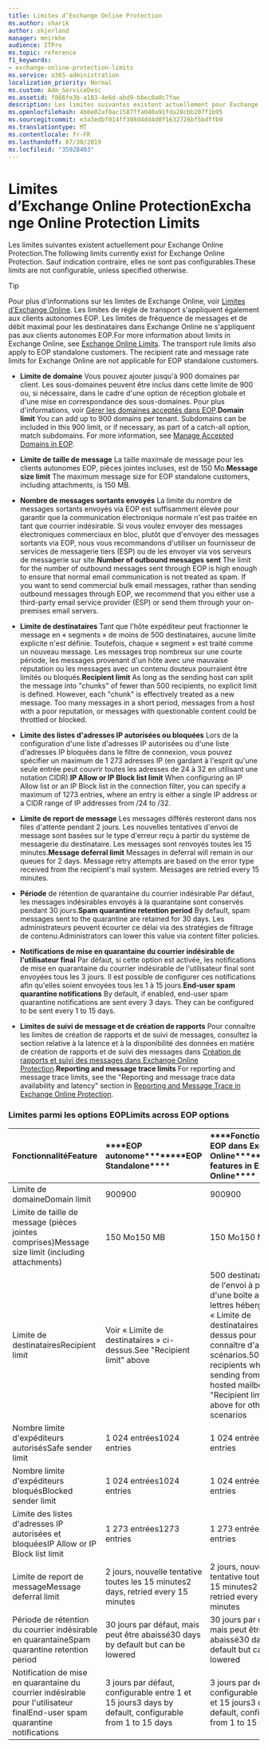 ```yaml
---
title: Limites d’Exchange Online Protection
ms.author: sharik
author: skjerland
manager: mnirkhe
audience: ITPro
ms.topic: reference
f1_keywords:
- exchange-online-protection-limits
ms.service: o365-administration
localization_priority: Normal
ms.custom: Adm_ServiceDesc
ms.assetid: f866fe3b-a183-4e6d-abd9-bbec0a0c7fae
description: Les limites suivantes existent actuellement pour Exchange Online Protection. Sauf indication contraire, elles ne sont pas configurables.
ms.openlocfilehash: 4b0e02af0ac1587ffa040a91fda28cbb207f1b95
ms.sourcegitcommit: e3a3edbf014ff308d4dd4d0f1632726bf5bdffb9
ms.translationtype: MT
ms.contentlocale: fr-FR
ms.lasthandoff: 07/30/2019
ms.locfileid: "35928403"
---
```

# <a name="exchange-online-protection-limits"></a><span data-ttu-id="b41f3-104">Limites d’Exchange Online Protection</span><span class="sxs-lookup"><span data-stu-id="b41f3-104">Exchange Online Protection Limits</span></span>

<span data-ttu-id="b41f3-105">Les limites suivantes existent actuellement pour Exchange Online Protection.</span><span class="sxs-lookup"><span data-stu-id="b41f3-105">The following limits currently exist for Exchange Online Protection.</span></span> <span data-ttu-id="b41f3-106">Sauf indication contraire, elles ne sont pas configurables.</span><span class="sxs-lookup"><span data-stu-id="b41f3-106">These limits are not configurable, unless specified otherwise.</span></span> 
  
> [!TIP]
> <span data-ttu-id="b41f3-p103">Pour plus d'informations sur les limites de Exchange Online, voir [Limites d'Exchange Online](../exchange-online-service-description/exchange-online-limits.md). Les limites de règle de transport s'appliquent également aux clients autonomes EOP. Les limites de fréquence de messages et de débit maximal pour les destinataires dans Exchange Online ne s'appliquent pas aux clients autonomes EOP.</span><span class="sxs-lookup"><span data-stu-id="b41f3-p103">For more information about limits in Exchange Online, see [Exchange Online Limits](../exchange-online-service-description/exchange-online-limits.md). The transport rule limits also apply to EOP standalone customers. The recipient rate and message rate limits for Exchange Online are not applicable for EOP standalone customers.</span></span> 
  
- <span data-ttu-id="b41f3-p104">**Limite de domaine** Vous pouvez ajouter jusqu'à 900 domaines par client. Les sous-domaines peuvent être inclus dans cette limite de 900 ou, si nécessaire, dans le cadre d'une option de réception globale et d'une mise en correspondance des sous-domaines. Pour plus d'informations, voir [Gérer les domaines acceptés dans EOP](https://go.microsoft.com/fwlink/p/?LinkId=282239).</span><span class="sxs-lookup"><span data-stu-id="b41f3-p104">**Domain limit** You can add up to 900 domains per tenant. Subdomains can be included in this 900 limit, or if necessary, as part of a catch-all option, match subdomains. For more information, see [Manage Accepted Domains in EOP](https://go.microsoft.com/fwlink/p/?LinkId=282239).</span></span>
    
- <span data-ttu-id="b41f3-113">**Limite de taille de message** La taille maximale de message pour les clients autonomes EOP, pièces jointes incluses, est de 150 Mo.</span><span class="sxs-lookup"><span data-stu-id="b41f3-113">**Message size limit** The maximum message size for EOP standalone customers, including attachments, is 150 MB.</span></span> 
    
- <span data-ttu-id="b41f3-p105">**Nombre de messages sortants envoyés** La limite du nombre de messages sortants envoyés via EOP est suffisamment élevée pour garantir que la communication électronique normale n'est pas traitée en tant que courrier indésirable. Si vous voulez envoyer des messages électroniques commerciaux en bloc, plutôt que d'envoyer des messages sortants via EOP, nous vous recommandons d'utiliser un fournisseur de services de messagerie tiers (ESP) ou de les envoyer via vos serveurs de messagerie sur site.</span><span class="sxs-lookup"><span data-stu-id="b41f3-p105">**Number of outbound messages sent** The limit for the number of outbound messages sent through EOP is high enough to ensure that normal email communication is not treated as spam. If you want to send commercial bulk email messages, rather than sending outbound messages through EOP, we recommend that you either use a third-party email service provider (ESP) or send them through your on-premises email servers.</span></span> 
    
- <span data-ttu-id="b41f3-p106">**Limite de destinataires** Tant que l'hôte expéditeur peut fractionner le message en « segments » de moins de 500 destinataires, aucune limite explicite n'est définie. Toutefois, chaque « segment » est traité comme un nouveau message. Les messages trop nombreux sur une courte période, les messages provenant d'un hôte avec une mauvaise réputation ou les messages avec un contenu douteux pourraient être limités ou bloqués.</span><span class="sxs-lookup"><span data-stu-id="b41f3-p106">**Recipient limit** As long as the sending host can split the message into "chunks" of fewer than 500 recipients, no explicit limit is defined. However, each "chunk" is effectively treated as a new message. Too many messages in a short period, messages from a host with a poor reputation, or messages with questionable content could be throttled or blocked.</span></span> 
    
- <span data-ttu-id="b41f3-119">**Limite des listes d'adresses IP autorisées ou bloquées** Lors de la configuration d'une liste d'adresses IP autorisées ou d'une liste d'adresses IP bloquées dans le filtre de connexion, vous pouvez spécifier un maximum de 1 273 adresses IP (en gardant à l'esprit qu'une seule entrée peut couvrir toutes les adresses de 24 à 32 en utilisant une notation CIDR).</span><span class="sxs-lookup"><span data-stu-id="b41f3-119">**IP Allow or IP Block list limit** When configuring an IP Allow list or an IP Block list in the connection filter, you can specify a maximum of 1273 entries, where an entry is either a single IP address or a CIDR range of IP addresses from /24 to /32.</span></span> 
    
- <span data-ttu-id="b41f3-p107">**Limite de report de message** Les messages différés resteront dans nos files d'attente pendant 2 jours. Les nouvelles tentatives d'envoi de message sont basées sur le type d'erreur reçu à partir du système de messagerie du destinataire. Les messages sont renvoyés toutes les 15 minutes.</span><span class="sxs-lookup"><span data-stu-id="b41f3-p107">**Message deferral limit** Messages in deferral will remain in our queues for 2 days. Message retry attempts are based on the error type received from the recipient's mail system. Messages are retried every 15 minutes.</span></span> 
    
- <span data-ttu-id="b41f3-123">**Période** de rétention de quarantaine du courrier indésirable Par défaut, les messages indésirables envoyés à la quarantaine sont conservés pendant 30 jours.</span><span class="sxs-lookup"><span data-stu-id="b41f3-123">**Spam quarantine retention period** By default, spam messages sent to the quarantine are retained for 30 days.</span></span> <span data-ttu-id="b41f3-124">Les administrateurs peuvent écourter ce délai via des stratégies de filtrage de contenu.</span><span class="sxs-lookup"><span data-stu-id="b41f3-124">Administrators can lower this value via content filter policies.</span></span> 
    
- <span data-ttu-id="b41f3-p109">**Notifications de mise en quarantaine du courrier indésirable de l'utilisateur final** Par défaut, si cette option est activée, les notifications de mise en quarantaine du courrier indésirable de l'utilisateur final sont envoyées tous les 3 jours. Il est possible de configurer ces notifications afin qu'elles soient envoyées tous les 1 à 15 jours.</span><span class="sxs-lookup"><span data-stu-id="b41f3-p109">**End-user spam quarantine notifications** By default, if enabled, end-user spam quarantine notifications are sent every 3 days. They can be configured to be sent every 1 to 15 days.</span></span> 
    
- <span data-ttu-id="b41f3-127">**Limites de suivi de message et de création de rapports** Pour connaître les limites de création de rapports et de suivi de messages, consultez la section relative à la latence et à la disponibilité des données en matière de création de rapports et de suivi des messages dans [Création de rapports et suivi des messages dans Exchange Online Protection](https://go.microsoft.com/fwlink/?LinkId=394248).</span><span class="sxs-lookup"><span data-stu-id="b41f3-127">**Reporting and message trace limits** For reporting and message trace limits, see the "Reporting and message trace data availability and latency" section in [Reporting and Message Trace in Exchange Online Protection](https://go.microsoft.com/fwlink/?LinkId=394248).</span></span>
    
### <a name="limits-across-eop-options"></a><span data-ttu-id="b41f3-128">Limites parmi les options EOP</span><span class="sxs-lookup"><span data-stu-id="b41f3-128">Limits across EOP options</span></span>

|<span data-ttu-id="b41f3-129">**Fonctionnalité**</span><span class="sxs-lookup"><span data-stu-id="b41f3-129">**Feature**</span></span>|<span data-ttu-id="b41f3-130">\*\*\*\*EOP autonome\*\*\*\*</span><span class="sxs-lookup"><span data-stu-id="b41f3-130">\*\*\*\*EOP Standalone\*\*\*\*</span></span>|<span data-ttu-id="b41f3-131">\*\*\*\*Fonctionnalités EOP dans Exchange Online\*\*\*\*</span><span class="sxs-lookup"><span data-stu-id="b41f3-131">\*\*\*\*EOP features in Exchange Online\*\*\*\*</span></span>|<span data-ttu-id="b41f3-132">\*\*\*\*Licence d'accès client Exchange Enterprise avec services\*\*\*\*</span><span class="sxs-lookup"><span data-stu-id="b41f3-132">\*\*\*\*Exchange Enterprise CAL with Services\*\*\*\*</span></span>|
|:-----|:-----|:-----|:-----|
|<span data-ttu-id="b41f3-133">Limite de domaine</span><span class="sxs-lookup"><span data-stu-id="b41f3-133">Domain limit</span></span>  <br/> |<span data-ttu-id="b41f3-134">900</span><span class="sxs-lookup"><span data-stu-id="b41f3-134">900</span></span>  <br/> |<span data-ttu-id="b41f3-135">900</span><span class="sxs-lookup"><span data-stu-id="b41f3-135">900</span></span>  <br/> |<span data-ttu-id="b41f3-136">900</span><span class="sxs-lookup"><span data-stu-id="b41f3-136">900</span></span>  <br/> |
|<span data-ttu-id="b41f3-137">Limite de taille de message (pièces jointes comprises)</span><span class="sxs-lookup"><span data-stu-id="b41f3-137">Message size limit (including attachments)</span></span>  <br/> |<span data-ttu-id="b41f3-138">150 Mo</span><span class="sxs-lookup"><span data-stu-id="b41f3-138">150 MB</span></span>  <br/> |<span data-ttu-id="b41f3-139">150 Mo</span><span class="sxs-lookup"><span data-stu-id="b41f3-139">150 MB</span></span>  <br/> |<span data-ttu-id="b41f3-140">150 Mo</span><span class="sxs-lookup"><span data-stu-id="b41f3-140">150 MB</span></span>  <br/> |
|<span data-ttu-id="b41f3-141">Limite de destinataires</span><span class="sxs-lookup"><span data-stu-id="b41f3-141">Recipient limit</span></span>  <br/> |<span data-ttu-id="b41f3-142">Voir « Limite de destinataires » ci-dessus.</span><span class="sxs-lookup"><span data-stu-id="b41f3-142">See "Recipient limit" above</span></span>  <br/> |<span data-ttu-id="b41f3-143">500 destinataires lors de l'envoi à partir d'une boîte aux lettres hébergée. Voir « Limite de destinataires » ci-dessus pour connaître d'autres scénarios.</span><span class="sxs-lookup"><span data-stu-id="b41f3-143">500 recipients when sending from a hosted mailbox; see "Recipient limit" above for other scenarios</span></span>  <br/> |<span data-ttu-id="b41f3-144">Voir « Limite de destinataires » ci-dessus.</span><span class="sxs-lookup"><span data-stu-id="b41f3-144">See "Recipient limit" above</span></span>  <br/> |
|<span data-ttu-id="b41f3-145">Nombre limite d'expéditeurs autorisés</span><span class="sxs-lookup"><span data-stu-id="b41f3-145">Safe sender limit</span></span>  <br/> |<span data-ttu-id="b41f3-146">1 024 entrées</span><span class="sxs-lookup"><span data-stu-id="b41f3-146">1024 entries</span></span>  <br/> |<span data-ttu-id="b41f3-147">1 024 entrées</span><span class="sxs-lookup"><span data-stu-id="b41f3-147">1024 entries</span></span>  <br/> ||
|<span data-ttu-id="b41f3-148">Nombre limite d'expéditeurs bloqués</span><span class="sxs-lookup"><span data-stu-id="b41f3-148">Blocked sender limit</span></span>  <br/> |<span data-ttu-id="b41f3-149">1 024 entrées</span><span class="sxs-lookup"><span data-stu-id="b41f3-149">1024 entries</span></span>  <br/> |<span data-ttu-id="b41f3-150">1 024 entrées</span><span class="sxs-lookup"><span data-stu-id="b41f3-150">1024 entries</span></span>  <br/> ||
|<span data-ttu-id="b41f3-151">Limite des listes d'adresses IP autorisées et bloquées</span><span class="sxs-lookup"><span data-stu-id="b41f3-151">IP Allow or IP Block list limit</span></span>  <br/> |<span data-ttu-id="b41f3-152">1 273 entrées</span><span class="sxs-lookup"><span data-stu-id="b41f3-152">1273 entries</span></span>  <br/> |<span data-ttu-id="b41f3-153">1 273 entrées</span><span class="sxs-lookup"><span data-stu-id="b41f3-153">1273 entries</span></span>  <br/> |<span data-ttu-id="b41f3-154">1 273 entrées</span><span class="sxs-lookup"><span data-stu-id="b41f3-154">1273 entries</span></span>  <br/> |
|<span data-ttu-id="b41f3-155">Limite de report de message</span><span class="sxs-lookup"><span data-stu-id="b41f3-155">Message deferral limit</span></span>  <br/> |<span data-ttu-id="b41f3-156">2 jours, nouvelle tentative toutes les 15 minutes</span><span class="sxs-lookup"><span data-stu-id="b41f3-156">2 days, retried every 15 minutes</span></span>  <br/> |<span data-ttu-id="b41f3-157">2 jours, nouvelle tentative toutes les 15 minutes</span><span class="sxs-lookup"><span data-stu-id="b41f3-157">2 days, retried every 15 minutes</span></span>  <br/> |<span data-ttu-id="b41f3-158">2 jours, nouvelle tentative toutes les 15 minutes</span><span class="sxs-lookup"><span data-stu-id="b41f3-158">2 days, retried every 15 minutes</span></span>  <br/> |
|<span data-ttu-id="b41f3-159">Période de rétention du courrier indésirable en quarantaine</span><span class="sxs-lookup"><span data-stu-id="b41f3-159">Spam quarantine retention period</span></span>  <br/> |<span data-ttu-id="b41f3-160">30 jours par défaut, mais peut être abaissé</span><span class="sxs-lookup"><span data-stu-id="b41f3-160">30 days by default but can be lowered</span></span>  <br/> |<span data-ttu-id="b41f3-161">30 jours par défaut, mais peut être abaissé</span><span class="sxs-lookup"><span data-stu-id="b41f3-161">30 days by default but can be lowered</span></span>  <br/> |<span data-ttu-id="b41f3-162">30 jours par défaut, mais peut être abaissé</span><span class="sxs-lookup"><span data-stu-id="b41f3-162">30 days by default but can be lowered</span></span>  <br/> |
|<span data-ttu-id="b41f3-163">Notification de mise en quarantaine du courrier indésirable pour l'utilisateur final</span><span class="sxs-lookup"><span data-stu-id="b41f3-163">End-user spam quarantine notifications</span></span>  <br/> |<span data-ttu-id="b41f3-164">3 jours par défaut, configurable entre 1 et 15 jours</span><span class="sxs-lookup"><span data-stu-id="b41f3-164">3 days by default, configurable from 1 to 15 days</span></span>  <br/> |<span data-ttu-id="b41f3-165">3 jours par défaut, configurable entre 1 et 15 jours</span><span class="sxs-lookup"><span data-stu-id="b41f3-165">3 days by default, configurable from 1 to 15 days</span></span>  <br/> |<span data-ttu-id="b41f3-166">3 jours par défaut, configurable entre 1 et 15 jours</span><span class="sxs-lookup"><span data-stu-id="b41f3-166">3 days by default, configurable from 1 to 15 days</span></span>  <br/> |
   

